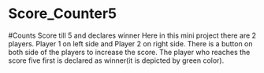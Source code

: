 # Score_Counter5
#Counts Score till 5 and declares winner
Here in this mini project there are 2 players.
Player 1 on left side and Player 2 on right side.
There is a button on both side of the players to increase the score. 
The player who reaches the score five first is declared as winner(it is depicted by green color).

